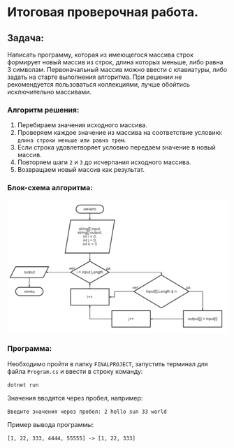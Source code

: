 # Итоговая проверочная работа.

## Задача:
Написать программу, которая из имеющегося массива строк формирует новый массив из строк, длина которых меньше, либо равна 3 символам. Первоначальный массив можно ввести с клавиатуры, либо задать на старте выполнения алгоритма. При решении не рекомендуется пользоваться коллекциями, лучше обойтись исключительно массивами.

### Алгоритм решения:
1. Перебираем значения исходного массива.
2. Проверяем каждое значение из массива на соответствие условию: `длина строки меньше или равна трем`.
3. Если строка удовлетворяет условию передаем значение в новый массив.
4. Повторяем шаги `2` и `3` до исчерпания исходного массива.
5. Возвращаем новый массив как результат.

### Блок-схема алгоритма:
![Диаграмма](/pic/pic.jpeg)

### Программа:
Необходимо пройти в папку `FINALPROJECT`, запустить терминал для файла `Program.cs` и ввести в строку команду:
```
dotnet run 
```
Значения вводятся через пробел, например:
```
Введите значения через пробел: 2 hello sun 33 world
```
Пример вывода программы:
```
[1, 22, 333, 4444, 55555] -> [1, 22, 333]
```